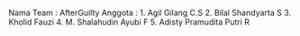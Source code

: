 Nama Team : AfterGuilty
Anggota   : 1. Agil Gilang C.S
            2. Bilal Shandyarta S
            3. Kholid Fauzi
            4. M. Shalahudin Ayubi F
            5. Adisty Pramudita Putri R
